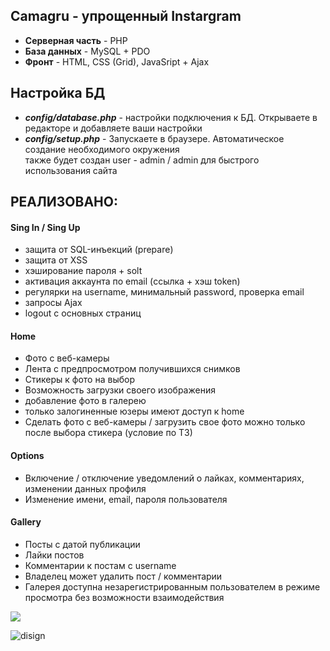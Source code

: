 ## Camagru - упрощенный Instargram <br>

- <b>Серверная часть</b> - PHP <br>
- <b>База данных</b> - MySQL + PDO <br>
- <b>Фронт</b> - HTML, CSS (Grid), JavaSript + Ajax <br>

## Настройка БД  <br>
- <em><b>config/database.php</b></em> - настройки подключения к БД. Открываете в редакторе и добавляете ваши настройки<br>
- <em><b>config/setup.php</b></em> - Запускаете в браузере. Автоматическое создание необходимого окружения <br>
также будет создан user - admin / admin для быстрого использования сайта </br>

## РЕАЛИЗОВАНО:<br>
#### Sing In / Sing Up<br>
- защита от SQL-инъекций (prepare)<br>
- защита от XSS <br>
- хэширование пароля + solt<br>
- активация аккаунта по email (ссылка + хэш token)<br>
- регулярки на username, минимальный password, проверка email<br>
- запросы Ajax <br>
- logout с основных страниц<br>

#### Home<br>
- Фото с веб-камеры
- Лента с предпросмотром получившихся снимков 
- Стикеры к фото на выбор
- Возможность загрузки своего изображения
- добавление фото в галерею
- только залогиненные юзеры имеют доступ к home
- Сделать фото с веб-камеры / загрузить свое фото можно только после выбора стикера (условие по ТЗ)

#### Options<br>
- Включение / отключение уведомлений о лайках, комментариях, изменении данных профиля<br>
- Изменение имени, email, пароля пользователя<br>

#### Gallery<br>
- Посты с датой публикации<br>
- Лайки постов<br>
- Комментарии к постам с username<br>
- Владелец может удалить пост / комментарии<br>
- Галерея доступна незарегистрированным пользователем в режиме просмотра без возможности взаимодействия

<img align="center" src="https://raw.githubusercontent.com/mtytos/CV/master/login.png?token=ANB3U4P6IFHCSD24LH7UYQS6KV4GY">

![disign](https://raw.githubusercontent.com/mtytos/CV/master/login.png?token=ANB3U4P6IFHCSD24LH7UYQS6KV4GY)
